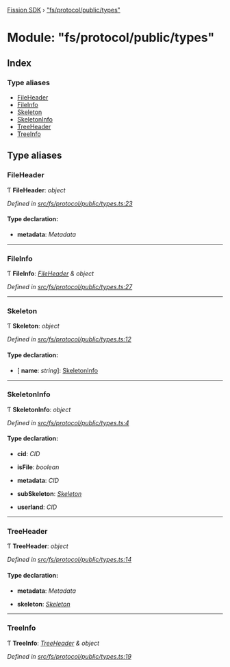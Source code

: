 [Fission SDK](../README.md) › ["fs/protocol/public/types"](_fs_protocol_public_types_.md)

# Module: "fs/protocol/public/types"

## Index

### Type aliases

* [FileHeader](_fs_protocol_public_types_.md#fileheader)
* [FileInfo](_fs_protocol_public_types_.md#fileinfo)
* [Skeleton](_fs_protocol_public_types_.md#skeleton)
* [SkeletonInfo](_fs_protocol_public_types_.md#skeletoninfo)
* [TreeHeader](_fs_protocol_public_types_.md#treeheader)
* [TreeInfo](_fs_protocol_public_types_.md#treeinfo)

## Type aliases

###  FileHeader

Ƭ **FileHeader**: *object*

*Defined in [src/fs/protocol/public/types.ts:23](https://github.com/fission-suite/webnative/blob/7fcf931/src/fs/protocol/public/types.ts#L23)*

#### Type declaration:

* **metadata**: *Metadata*

___

###  FileInfo

Ƭ **FileInfo**: *[FileHeader](_fs_protocol_public_types_.md#fileheader) & object*

*Defined in [src/fs/protocol/public/types.ts:27](https://github.com/fission-suite/webnative/blob/7fcf931/src/fs/protocol/public/types.ts#L27)*

___

###  Skeleton

Ƭ **Skeleton**: *object*

*Defined in [src/fs/protocol/public/types.ts:12](https://github.com/fission-suite/webnative/blob/7fcf931/src/fs/protocol/public/types.ts#L12)*

#### Type declaration:

* \[ **name**: *string*\]: [SkeletonInfo](_fs_protocol_public_types_.md#skeletoninfo)

___

###  SkeletonInfo

Ƭ **SkeletonInfo**: *object*

*Defined in [src/fs/protocol/public/types.ts:4](https://github.com/fission-suite/webnative/blob/7fcf931/src/fs/protocol/public/types.ts#L4)*

#### Type declaration:

* **cid**: *CID*

* **isFile**: *boolean*

* **metadata**: *CID*

* **subSkeleton**: *[Skeleton](_fs_protocol_public_types_.md#skeleton)*

* **userland**: *CID*

___

###  TreeHeader

Ƭ **TreeHeader**: *object*

*Defined in [src/fs/protocol/public/types.ts:14](https://github.com/fission-suite/webnative/blob/7fcf931/src/fs/protocol/public/types.ts#L14)*

#### Type declaration:

* **metadata**: *Metadata*

* **skeleton**: *[Skeleton](_fs_protocol_public_types_.md#skeleton)*

___

###  TreeInfo

Ƭ **TreeInfo**: *[TreeHeader](_fs_protocol_public_types_.md#treeheader) & object*

*Defined in [src/fs/protocol/public/types.ts:19](https://github.com/fission-suite/webnative/blob/7fcf931/src/fs/protocol/public/types.ts#L19)*

